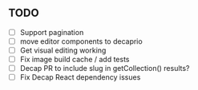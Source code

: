 ## TODO

- [ ] Support pagination
- [ ] move editor components to decaprio
- [ ] Get visual editing working
- [ ] Fix image build cache / add tests
- [ ] Decap PR to include slug in getCollection() results?
- [ ] Fix Decap React dependency issues
